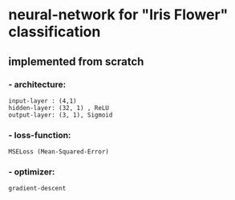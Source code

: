 
# neural-network for "Iris Flower" classification
## implemented from scratch

### - architecture:
    input-layer : (4,1)
    hidden-layer: (32, 1) , ReLU
    output-layer: (3, 1), Sigmoid

### - loss-function: 
    MSELoss (Mean-Squared-Error)
### - optimizer:
    gradient-descent

               